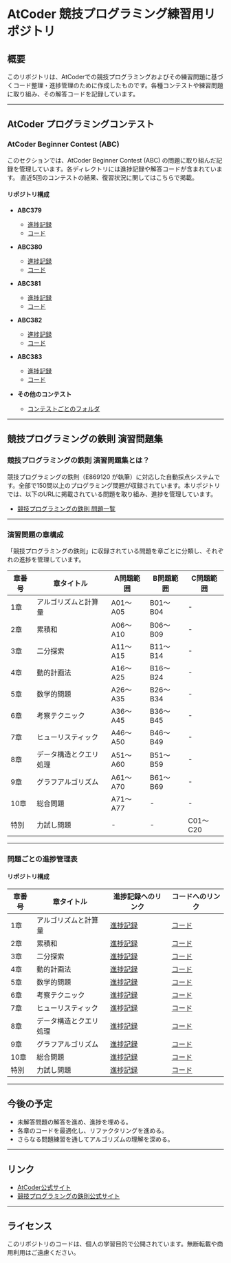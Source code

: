 # AtCoder 競技プログラミング練習用リポジトリ

## 概要
このリポジトリは、AtCoderでの競技プログラミングおよびその練習問題に基づくコード整理・進捗管理のために作成したものです。各種コンテストや練習問題に取り組み、その解答コードを記録しています。

---

## AtCoder プログラミングコンテスト

### AtCoder Beginner Contest (ABC)
このセクションでは、AtCoder Beginner Contest (ABC) の問題に取り組んだ記録を管理しています。各ディレクトリには進捗記録や解答コードが含まれています。
直近5回のコンテストの結果、復習状況に関してはこちらで掲載。

#### リポジトリ構成

- **ABC379**
  - [進捗記録](./ABC/379/progress.md)
  - [コード](./ABC/379/)

- **ABC380**
  - [進捗記録](./ABC/380/progress.md)
  - [コード](./ABC/380/)

- **ABC381**
  - [進捗記録](./ABC/381/progress.md)
  - [コード](./ABC/381/)

- **ABC382**
  - [進捗記録](./ABC/382/progress.md)
  - [コード](./ABC/382/)
 
- **ABC383**
  - [進捗記録](./ABC/383/progress.md)
  - [コード](./ABC/383/)


- **その他のコンテスト**
  - [コンテストごとのフォルダ](./ABC/)
---

## 競技プログラミングの鉄則 演習問題集

### 競技プログラミングの鉄則 演習問題集とは？
競技プログラミングの鉄則（E869120 が執筆）に対応した自動採点システムです。全部で150問以上のプログラミング問題が収録されています。本リポジトリでは、以下のURLに掲載されている問題を取り組み、進捗を管理しています。

- [競技プログラミングの鉄則 問題一覧](https://atcoder.jp/contests/tessoku-book)

---

### 演習問題の章構成
「競技プログラミングの鉄則」に収録されている問題を章ごとに分類し、それぞれの進捗を管理しています。

| 章番号 | 章タイトル                     | A問題範囲     | B問題範囲     | C問題範囲     |
|--------|--------------------------------|---------------|---------------|---------------|
| 1章    | アルゴリズムと計算量           | A01～A05      | B01～B04      | -             |
| 2章    | 累積和                         | A06～A10      | B06～B09      | -             |
| 3章    | 二分探索                       | A11～A15      | B11～B14      | -             |
| 4章    | 動的計画法                     | A16～A25      | B16～B24      | -             |
| 5章    | 数学的問題                     | A26～A35      | B26～B34      | -             |
| 6章    | 考察テクニック                 | A36～A45      | B36～B45      | -             |
| 7章    | ヒューリスティック             | A46～A50      | B46～B49      | -             |
| 8章    | データ構造とクエリ処理         | A51～A60      | B51～B59      | -             |
| 9章    | グラフアルゴリズム             | A61～A70      | B61～B69      | -             |
| 10章   | 総合問題                       | A71～A77      | -             | -             |
| 特別   | 力試し問題                     | -             | -             | C01～C20      |

---

### 問題ごとの進捗管理表

#### リポジトリ構成

| 章番号 | 章タイトル                | 進捗記録へのリンク                                         | コードへのリンク                                          |
|--------|---------------------------|----------------------------------------------------------|----------------------------------------------------------|
| 1章    | アルゴリズムと計算量      | [進捗記録](./競技プログラミングの鉄則/アルゴリズムと計算量/progress.md) | [コード](./競技プログラミングの鉄則/アルゴリズムと計算量) |
| 2章    | 累積和                    | [進捗記録](./競技プログラミングの鉄則/累積和/progress.md)         | [コード](./競技プログラミングの鉄則/累積和)               |
| 3章    | 二分探索                  | [進捗記録](./競技プログラミングの鉄則/二分探索/progress.md)       | [コード](./競技プログラミングの鉄則/二分探索)             |
| 4章    | 動的計画法                | [進捗記録](./競技プログラミングの鉄則/動的計画法/progress.md)     | [コード](./競技プログラミングの鉄則/動的計画法)           |
| 5章    | 数学的問題                | [進捗記録](./競技プログラミングの鉄則/数学的問題/progress.md)     | [コード](./競技プログラミングの鉄則/数学的問題)           |
| 6章    | 考察テクニック            | [進捗記録](./競技プログラミングの鉄則/考察テクニック/progress.md) | [コード](./競技プログラミングの鉄則/考察テクニック)       |
| 7章    | ヒューリスティック        | [進捗記録](./競技プログラミングの鉄則/ヒューリスティック/progress.md) | [コード](./競技プログラミングの鉄則/ヒューリスティック)   |
| 8章    | データ構造とクエリ処理    | [進捗記録](./競技プログラミングの鉄則/データ構造とクエリ処理/progress.md) | [コード](./競技プログラミングの鉄則/データ構造とクエリ処理) |
| 9章    | グラフアルゴリズム        | [進捗記録](./競技プログラミングの鉄則/グラフアルゴリズム/progress.md) | [コード](./競技プログラミングの鉄則/グラフアルゴリズム)   |
| 10章   | 総合問題                  | [進捗記録](./競技プログラミングの鉄則/総合問題/progress.md)       | [コード](./競技プログラミングの鉄則/総合問題)             |
| 特別   | 力試し問題                | [進捗記録](./競技プログラミングの鉄則/力試し問題/progress.md)     | [コード](./競技プログラミングの鉄則/力試し問題)           |

---

## 今後の予定
- 未解答問題の解答を進め、進捗を埋める。
- 各章のコードを最適化し、リファクタリングを進める。
- さらなる問題練習を通してアルゴリズムの理解を深める。

---

## リンク
- [AtCoder公式サイト](https://atcoder.jp/)
- [競技プログラミングの鉄則公式サイト](https://atcoder.jp/contests/tessoku-book)

---

## ライセンス
このリポジトリのコードは、個人の学習目的で公開されています。無断転載や商用利用はご遠慮ください。
